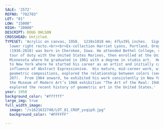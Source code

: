 ```yaml
---
SALE: '2572'
REFNO: "782703"
LOT: "81"
LOW: "15000"
HIGH: "20000"
DESCRIPT: DOUG OHLSON
CROSSHEAD: Untitled.
TYPESET: 'Acrylic on canvas, 1958.  1210x1010 mm; 47¾x39¾ inches.  Signed in acrylic,
  lower right recto.<br><br>Ex-collection Harriet Lyons, Portland, Oregon. <br><br>Ohlson
  (1936-2010) was born in Cherokee, Iowa. He attended Bethel College, completed a
  tour of duty with the United States Marines, then enrolled at the University of
  Minnesota where he graduated in 1961 with a degree in studio art.  He promptly moved
  to New York where he started his career as an artist and initially came under the
  influence of Abstract Expressionism.  His mature, mid-career work, with its hard-edged
  geometric compositions, explored the relationship between colors (see lots 206 and
  207).  From 1964 onward, he exhibited his work consistently in New York, including
  the Museum of Modern Art’s 1968 exhibition "The Art of the Real: 1948-1968" that
  explored the recent history of geometric art in the United States.'
year: 1958
background_color: "#ffffff"
large_img: true
full_width_image:
  image: "/v1621632740/LOT_81_CROP_ysqip9.jpg"
  background_color: "#FFFFFF"

---
```

